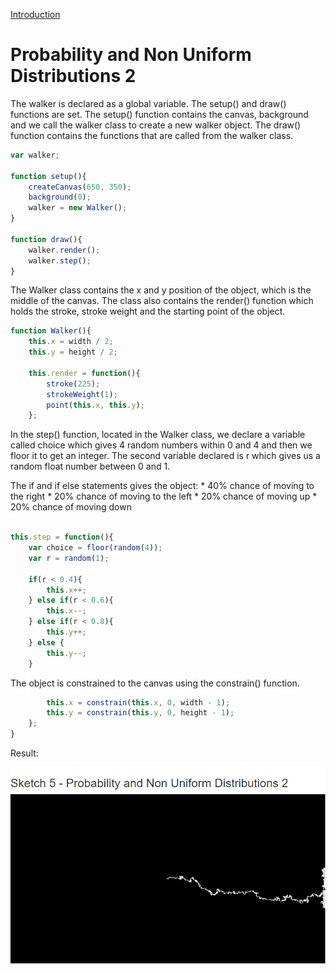 [Introduction](../)

# Probability and Non Uniform Distributions 2

The walker is declared as a global variable. The setup() and draw() functions are set. The setup() function contains the canvas, background and we call the walker class to create a new walker object. The draw() function contains the functions that are called from the walker class.

```js
var walker;

function setup(){
    createCanvas(650, 350);
    background(0);
    walker = new Walker();
}

function draw(){
    walker.render();
    walker.step();
}
```

The Walker class contains the x and y position of the object, which is the middle of the canvas. The class also contains the render() function which holds the stroke, stroke weight and the starting point of the object.

```js
function Walker(){
    this.x = width / 2;
    this.y = height / 2;

    this.render = function(){
        stroke(225);
        strokeWeight(1);
        point(this.x, this.y);
    };

```

In the step() function, located in the Walker class, we declare a variable called choice which gives 4 random numbers within 0 and 4 and then we floor it to get an integer. The second variable declared is r which gives us a random float number between 0 and 1.

The if and if else statements gives the object:
    * 40% chance of moving to the right
    * 20% chance of moving to the left
    * 20% chance of moving up
    * 20% chance of moving down

```js

this.step = function(){
    var choice = floor(random(4));
    var r = random(1);

    if(r < 0.4){
        this.x++;
    } else if(r < 0.6){
        this.x--;
    } else if(r < 0.8){
        this.y++;
    } else {
        this.y--;
    }
```

The object is constrained to the canvas using the constrain() function.


```js
        this.x = constrain(this.x, 0, width - 1);
        this.y = constrain(this.y, 0, height - 1);
    };
}
```

Result:

![Non Uniform Distributions](img/Sketch05.PNG?raw=true "Non Uniform Distributions")
